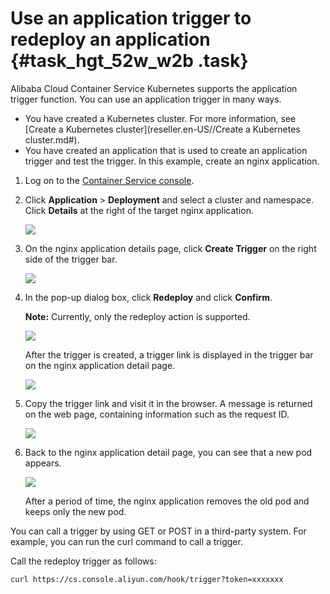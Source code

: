 # Use an application trigger to redeploy an application {#task_hgt_52w_w2b .task}

Alibaba Cloud Container Service Kubernetes supports the application trigger function. You can use an application trigger in many ways.

-   You have created a Kubernetes cluster. For more information, see [Create a Kubernetes cluster](reseller.en-US//Create a Kubernetes cluster.md#).
-   You have created an application that is used to create an application trigger and test the trigger. In this example, create an nginx application.

1.  Log on to the [Container Service console](https://partners-intl.console.aliyun.com/#/cs).
2.  Click **Application** \> **Deployment** and select a cluster and namespace. Click **Details** at the right of the target nginx application. 

    ![](http://static-aliyun-doc.oss-cn-hangzhou.aliyuncs.com/assets/img/17802/15646487359892_en-US.png)

3.  On the nginx application details page, click **Create Trigger** on the right side of the trigger bar. 

    ![](http://static-aliyun-doc.oss-cn-hangzhou.aliyuncs.com/assets/img/17802/15646487359898_en-US.png)

4.  In the pop-up dialog box, click **Redeploy** and click **Confirm**. 

    **Note:** Currently, only the redeploy action is supported.

    ![](http://static-aliyun-doc.oss-cn-hangzhou.aliyuncs.com/assets/img/17802/15646487359899_en-US.png)

    After the trigger is created, a trigger link is displayed in the trigger bar on the nginx application detail page.

    ![](http://static-aliyun-doc.oss-cn-hangzhou.aliyuncs.com/assets/img/17802/15646487359900_en-US.png)

5.  Copy the trigger link and visit it in the browser. A message is returned on the web page, containing information such as the request ID. 

    ![](http://static-aliyun-doc.oss-cn-hangzhou.aliyuncs.com/assets/img/17802/15646487359901_en-US.png)

6.  Back to the nginx application detail page, you can see that a new pod appears. 

    ![](http://static-aliyun-doc.oss-cn-hangzhou.aliyuncs.com/assets/img/17802/15646487359904_en-US.png)

    After a period of time, the nginx application removes the old pod and keeps only the new pod.


You can call a trigger by using GET or POST in a third-party system. For example, you can run the curl command to call a trigger.

Call the redeploy trigger as follows:

 `curl https://cs.console.aliyun.com/hook/trigger?token=xxxxxxx`

